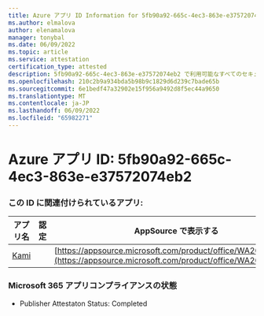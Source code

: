 ```yaml
---
title: Azure アプリ ID Information for 5fb90a92-665c-4ec3-863e-e37572074eb2
ms.author: elmalova
author: elenamalova
manager: tonybal
ms.date: 06/09/2022
ms.topic: article
ms.service: attestation
certification_type: attested
description: 5fb90a92-665c-4ec3-863e-e37572074eb2 で利用可能なすべてのセキュリティとコンプライアンス情報。
ms.openlocfilehash: 210c2b9a934bda5b98b9c1829d6d239c7bade65b
ms.sourcegitcommit: 6e1bedf47a32902e15f956a9492d8f5ec44a9650
ms.translationtype: MT
ms.contentlocale: ja-JP
ms.lasthandoff: 06/09/2022
ms.locfileid: "65982271"
---
```

# <a name="azure-app-id-5fb90a92-665c-4ec3-863e-e37572074eb2"></a>Azure アプリ ID: 5fb90a92-665c-4ec3-863e-e37572074eb2


### <a name="apps-associated-with-this-id"></a>この ID に関連付けられているアプリ:
| **アプリ名** | **認定** | **AppSource で表示する** |
|--------------|---------------|-----------------------|
| [Kami](../forward/WA200004148.md) |  | [https://appsource.microsoft.com/product/office/WA200004148](https://appsource.microsoft.com/product/office/WA200004148) |

### <a name="microsoft-365-app-compliance-status"></a>Microsoft 365 アプリコンプライアンスの状態
- Publisher Attestaton Status: Completed
